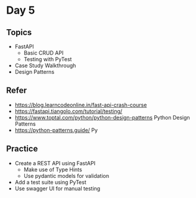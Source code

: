 # Day 5

## Topics

  - FastAPI
    - Basic CRUD API
    - Testing with PyTest
  - Case Study Walkthrough
  - Design Patterns

## Refer

  - https://blog.learncodeonline.in/fast-api-crash-course
  - https://fastapi.tiangolo.com/tutorial/testing/
  - https://www.toptal.com/python/python-design-patterns Python Design Patterns
  - https://python-patterns.guide/ Py

## Practice

  - Create a REST API using FastAPI
    - Make use of Type Hints
    - Use pydantic models for validation
  - Add a test suite using PyTest
  - Use swagger UI for manual testing